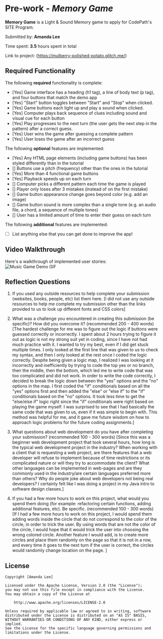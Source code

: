 # Pre-work - *Memory Game*

**Memory Game** is a Light & Sound Memory game to apply for CodePath's SITE Program. 

Submitted by: **Amanda Lee**

Time spent: **3.5** hours spent in total

Link to project: (https://mulberry-polished-potato.glitch.me/)

## Required Functionality

The following **required** functionality is complete:

* [Yes] Game interface has a heading (h1 tag), a line of body text (p tag), and four buttons that match the demo app
* [Yes] "Start" button toggles between "Start" and "Stop" when clicked. 
* [Yes] Game buttons each light up and play a sound when clicked. 
* [Yes] Computer plays back sequence of clues including sound and visual cue for each button
* [Yes] Play progresses to the next turn (the user gets the next step in the pattern) after a correct guess. 
* [Yes] User wins the game after guessing a complete pattern
* [Yes] User loses the game after an incorrect guess

The following **optional** features are implemented:

* [Yes] Any HTML page elements (including game buttons) has been styled differently than in the tutorial
* [] Buttons use a pitch (frequency) other than the ones in the tutorial
* [Yes] More than 4 functional game buttons
* [Yes] Playback speeds up on each turn
* [] Computer picks a different pattern each time the game is played
* [] Player only loses after 3 mistakes (instead of on the first mistake)
* [] Game button appearance change goes beyond color (e.g. add an image)
* [] Game button sound is more complex than a single tone (e.g. an audio file, a chord, a sequence of multiple tones)
* [] User has a limited amount of time to enter their guess on each turn

The following **additional** features are implemented:

- [ ] List anything else that you can get done to improve the app!

## Video Walkthrough

Here's a walkthrough of implemented user stories:
![Music Game Demo GIF](.glitch-assets/MusicGame.gif)


## Reflection Questions
1. If you used any outside resources to help complete your submission (websites, books, people, etc) list them here. 
[I did not use any outside resources to help me complete my submission other than the links provided to us to look up different fonts and CSS colors]

2. What was a challenge you encountered in creating this submission (be specific)? How did you overcome it? (recommended 200 - 400 words) 
[The hardest challenge for me was to figure out the logic if buttons were guessed correctly or incorrectly. I spent about 2 hours trying to figure it out as logic is not my strong suit
yet in coding, since I have not had much practice with it. I wanted to try my best, even if I did get stuck multiple times. I only looked at the first line that was given to us to check my 
syntax, and then I only looked at the rest once I coded the logic correctly. Despite being given a logic map, I realized I was looking at it incorrectly and inefficiently by trying to code
the top yes or no branch, then the middle, then the bottom, which led me to write code that was too complicated and did not work. In order to write the code correctly, I decided to break the 
logic down between the "yes" options and the "no" options in the map. I first coded the "if" conditionals based on all the "yes" options first and then added the "else" or "else if" to the 
"if" conditionals based on the "no" options. It took less time to get the "else/else if" logic right since the "if" conditionals were right based on playing the game myself. I was surprised 
to see that I had basically the same code that was given to us, even if it was simple to begin with. This method was helpful for me, and it gave me future wisdom on how to approach 
logic problems for the future coding assignments.]

3. What questions about web development do you have after completing your submission? (recommended 100 - 300 words) 
[Since this was a beginner web development project that took several hours, how long is the typical web development project in the industry? When working with a client that is requesting a web project,
are there features that a web developer will refuse to implement because of time restrictions or its complicated nature or will they try to accommodate the client? What other languages can be 
implemented in web-pages and are they commonly used in the industry/are certain languages preferred more than others? Why do people joke about web developers not being real developers? I certainly
felt like I was doing a project in my Java intro to software design classes.]

4. If you had a few more hours to work on this project, what would you spend them doing (for example: refactoring certain functions, adding additional features, etc). Be specific. (recommended 100 - 300 words) 
[If I had a few more hours to work on this project, I would spend them adding words inside the circle that do not correspond to the color of the circle, in order to trick the user. By using words that are not the color
of the circle, I would hope that it would trick the user into choosing the wrong colored circle. Another feature I would add, is to create more circles and place them randomly on the page so that it is not in a row, 
and every time it goes to the next turn if the user is correct, the circles would randomly change location on the page. ]



## License

    Copyright [Amanda Lee]

    Licensed under the Apache License, Version 2.0 (the "License");
    you may not use this file except in compliance with the License.
    You may obtain a copy of the License at

        http://www.apache.org/licenses/LICENSE-2.0

    Unless required by applicable law or agreed to in writing, software
    distributed under the License is distributed on an "AS IS" BASIS,
    WITHOUT WARRANTIES OR CONDITIONS OF ANY KIND, either express or implied.
    See the License for the specific language governing permissions and
    limitations under the License.
